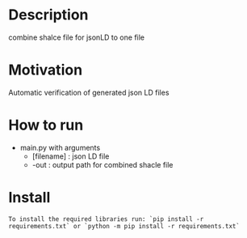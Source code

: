 # Description
combine shalce file for jsonLD to one file

# Motivation
Automatic verification of generated json LD files

# How to run
- main.py with arguments
    - [filename] : json LD file
    - -out : output path for combined shacle file

# Install
    To install the required libraries run: `pip install -r requirements.txt` or `python -m pip install -r requirements.txt`    